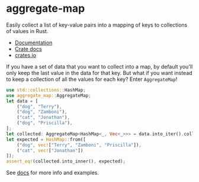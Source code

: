 
# aggregate-map
Easily collect a list of key-value pairs into a mapping of keys to collections of values in Rust.

 - [Documentation](https://docs.rs/aggregate-map/latest/aggregate_map/)
 - [Crate docs](https://docs.rs/crate/aggregate-map/latest)
 - [crates.io](https://crates.io/crates/aggregate-map)

If you have a set of data that you want to collect into a map, by default you'll only keep the last value in the data for that key. But what if you want instead to keep a collection of all the values for each key? Enter `AggregateMap`!

```rust
use std::collections::HashMap;
use aggregate_map::AggregateMap;
let data = [
    ("dog", "Terry"),
    ("dog", "Zamboni"),
    ("cat", "Jonathan"),
    ("dog", "Priscilla"),
];
let collected: AggregateMap<HashMap<_, Vec<_>>> = data.into_iter().collect();
let expected = HashMap::from([
    ("dog", vec!["Terry", "Zamboni", "Priscilla"]),
    ("cat", vec!["Jonathan"])
]);
assert_eq!(collected.into_inner(), expected);
```

See [docs](https://docs.rs/aggregate-map/latest/aggregate_map/) for more info and examples.